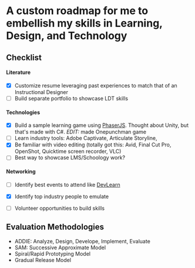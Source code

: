 # A custom roadmap for me to embellish my skills in Learning, Design, and Technology


## Checklist
#### Literature
- [x] Customize resume leveraging past experiences to match that of an Instructional Designer
- [ ] Build separate portfolio to showcase LDT skills

#### Technologies
- [x] Build a sample learning game using [PhaserJS](https://phaser.io/). Thought about Unity, but that's made with C#. *EDIT:* made Onepunchman game
- [ ] Learn industry tools: Adobe Captivate, Articulate Storyline, 
- [x] Be familiar with video editing (totally got this: Avid, Final Cut Pro, OpenShot, Quicktime screen recorder, VLC)
- [ ] Best way to showcase LMS/Schoology work?

#### Networking
- [ ] Identify best events to attend like [DevLearn]()
- [x] Identify top industry people to emulate
- [ ] Volunteer opportunities to build skills


## Evaluation Methodologies
* ADDIE: Analyze, Design, Develope, Implement, Evaluate
* SAM: Successive Approximate Model
* Spiral/Rapid Prototyping Model
* Gradual Release Model
